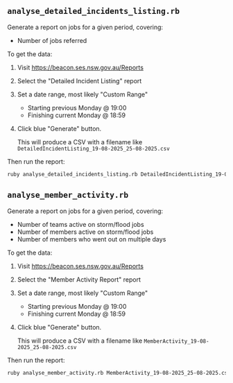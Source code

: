 
## `analyse_detailed_incidents_listing.rb`

Generate a report on jobs for a given period, covering:

- Number of jobs referred

To get the data:

1. Visit https://beacon.ses.nsw.gov.au/Reports
2. Select the "Detailed Incident Listing" report
3. Set a date range, most likely "Custom Range"
   - Starting previous Monday @ 19:00
   - Finishing current Monday @ 18:59
4. Click blue "Generate" button.

   This will produce a CSV with a filename like `DetailedIncidentListing_19-08-2025_25-08-2025.csv`

Then run the report:

```bash
ruby analyse_detailed_incidents_listing.rb DetailedIncidentListing_19-08-2025_25-08-2025.csv
```

## `analyse_member_activity.rb`

Generate a report on jobs for a given period, covering:

- Number of teams active on storm/flood jobs
- Number of members active on storm/flood jobs
- Number of members who went out on multiple days

To get the data:

1. Visit https://beacon.ses.nsw.gov.au/Reports
2. Select the "Member Activity Report" report
3. Set a date range, most likely "Custom Range"
   - Starting previous Monday @ 19:00
   - Finishing current Monday @ 18:59
4. Click blue "Generate" button.

   This will produce a CSV with a filename like `MemberActivity_19-08-2025_25-08-2025.csv`

Then run the report:

```bash
ruby analyse_member_activity.rb MemberActivity_19-08-2025_25-08-2025.csv
```
